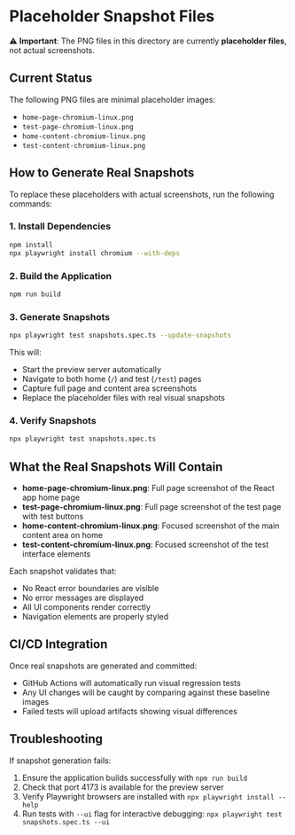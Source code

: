 # Placeholder Snapshot Files

⚠️ **Important**: The PNG files in this directory are currently **placeholder files**, not actual screenshots.

## Current Status

The following PNG files are minimal placeholder images:
- `home-page-chromium-linux.png`
- `test-page-chromium-linux.png`
- `home-content-chromium-linux.png`
- `test-content-chromium-linux.png`

## How to Generate Real Snapshots

To replace these placeholders with actual screenshots, run the following commands:

### 1. Install Dependencies
```bash
npm install
npx playwright install chromium --with-deps
```

### 2. Build the Application
```bash
npm run build
```

### 3. Generate Snapshots
```bash
npx playwright test snapshots.spec.ts --update-snapshots
```

This will:
- Start the preview server automatically
- Navigate to both home (`/`) and test (`/test`) pages
- Capture full page and content area screenshots
- Replace the placeholder files with real visual snapshots

### 4. Verify Snapshots
```bash
npx playwright test snapshots.spec.ts
```

## What the Real Snapshots Will Contain

- **home-page-chromium-linux.png**: Full page screenshot of the React app home page
- **test-page-chromium-linux.png**: Full page screenshot of the test page with test buttons
- **home-content-chromium-linux.png**: Focused screenshot of the main content area on home
- **test-content-chromium-linux.png**: Focused screenshot of the test interface elements

Each snapshot validates that:
- No React error boundaries are visible
- No error messages are displayed
- All UI components render correctly
- Navigation elements are properly styled

## CI/CD Integration

Once real snapshots are generated and committed:
- GitHub Actions will automatically run visual regression tests
- Any UI changes will be caught by comparing against these baseline images
- Failed tests will upload artifacts showing visual differences

## Troubleshooting

If snapshot generation fails:
1. Ensure the application builds successfully with `npm run build`
2. Check that port 4173 is available for the preview server
3. Verify Playwright browsers are installed with `npx playwright install --help`
4. Run tests with `--ui` flag for interactive debugging: `npx playwright test snapshots.spec.ts --ui`